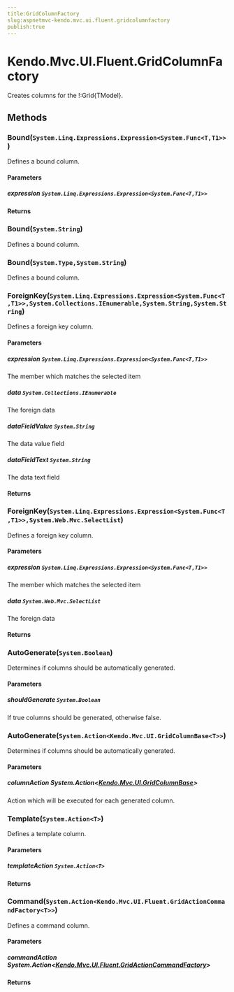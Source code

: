 ```yaml
---
title:GridColumnFactory
slug:aspnetmvc-kendo.mvc.ui.fluent.gridcolumnfactory
publish:true
---
```


# Kendo.Mvc.UI.Fluent.GridColumnFactory
Creates columns for the !:Grid{TModel}.



## Methods

### Bound(`System.Linq.Expressions.Expression<System.Func<T,T1>>`)
Defines a bound column.



#### Parameters

##### expression `System.Linq.Expressions.Expression<System.Func<T,T1>>`




#### Returns



### Bound(`System.String`)
Defines a bound column.





### Bound(`System.Type,System.String`)
Defines a bound column.





### ForeignKey(`System.Linq.Expressions.Expression<System.Func<T,T1>>,System.Collections.IEnumerable,System.String,System.String`)
Defines a foreign key column.



#### Parameters

##### expression `System.Linq.Expressions.Expression<System.Func<T,T1>>`
The member which matches the selected item

##### data `System.Collections.IEnumerable`
The foreign data

##### dataFieldValue `System.String`
The data value field

##### dataFieldText `System.String`
The data text field



#### Returns



### ForeignKey(`System.Linq.Expressions.Expression<System.Func<T,T1>>,System.Web.Mvc.SelectList`)
Defines a foreign key column.



#### Parameters

##### expression `System.Linq.Expressions.Expression<System.Func<T,T1>>`
The member which matches the selected item

##### data `System.Web.Mvc.SelectList`
The foreign data



#### Returns



### AutoGenerate(`System.Boolean`)
Determines if columns should be automatically generated.



#### Parameters

##### shouldGenerate `System.Boolean`
If true columns should be generated, otherwise false.




### AutoGenerate(`System.Action<Kendo.Mvc.UI.GridColumnBase<T>>`)
Determines if columns should be automatically generated.



#### Parameters

##### columnAction System.Action<[Kendo.Mvc.UI.GridColumnBase](/api/wrappers/aspnet-mvc/Kendo.Mvc.UI/GridColumnBase)<T>>
Action which will be executed for each generated column.




### Template(`System.Action<T>`)
Defines a template column.



#### Parameters

##### templateAction `System.Action<T>`




#### Returns



### Command(`System.Action<Kendo.Mvc.UI.Fluent.GridActionCommandFactory<T>>`)
Defines a command column.



#### Parameters

##### commandAction System.Action<[Kendo.Mvc.UI.Fluent.GridActionCommandFactory](/api/wrappers/aspnet-mvc/Kendo.Mvc.UI.Fluent/GridActionCommandFactory)<T>>




#### Returns




